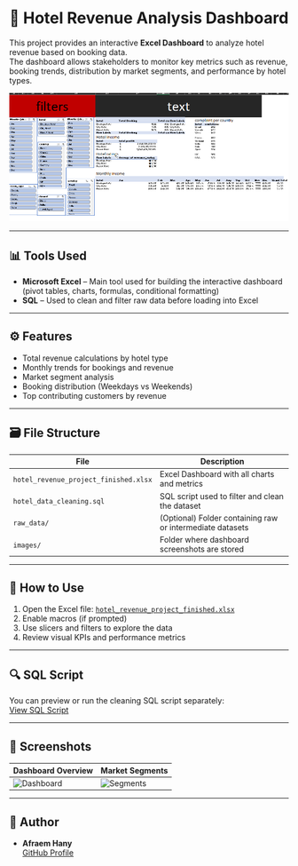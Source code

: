 # 🏨 Hotel Revenue Analysis Dashboard

This project provides an interactive **Excel Dashboard** to analyze hotel revenue based on booking data.  
The dashboard allows stakeholders to monitor key metrics such as revenue, booking trends, distribution by market segments, and performance by hotel types.

![Dashboard Preview](https://github.com/Afraem-hany/hotel-revenue-analysis-/blob/73d853ce6aea28566a9f7e0193cfd40ada69a997/images/Screenshot%202025-07-17%20200129.png)

---

## 📊 Tools Used

- **Microsoft Excel** – Main tool used for building the interactive dashboard (pivot tables, charts, formulas, conditional formatting)
- **SQL** – Used to clean and filter raw data before loading into Excel

---

## ⚙️ Features

- Total revenue calculations by hotel type
- Monthly trends for bookings and revenue
- Market segment analysis
- Booking distribution (Weekdays vs Weekends)
- Top contributing customers by revenue

---

## 🗃️ File Structure

| File | Description |
|------|-------------|
| `hotel_revenue_project_finished.xlsx` | Excel Dashboard with all charts and metrics |
| `hotel_data_cleaning.sql` | SQL script used to filter and clean the dataset |
| `raw_data/` | (Optional) Folder containing raw or intermediate datasets |
| `images/` | Folder where dashboard screenshots are stored |

---

## 🧭 How to Use

1. Open the Excel file: [`hotel_revenue_project_finished.xlsx`](hotel_revenue_project_finished.xlsx)
2. Enable macros (if prompted)
3. Use slicers and filters to explore the data
4. Review visual KPIs and performance metrics

---

## 🔍 SQL Script

You can preview or run the cleaning SQL script separately:  
[View SQL Script](hotel_data_cleaning.sql)

---

## 📸 Screenshots

| Dashboard Overview | Market Segments |
|--------------------|------------------|
| ![Dashboard](images/dashboard_preview.png) | ![Segments](images/segment_chart.png) |

---

## 🚀 Author

- **Afraem Hany**  
[GitHub Profile](https://github.com/Afraem-hany)

